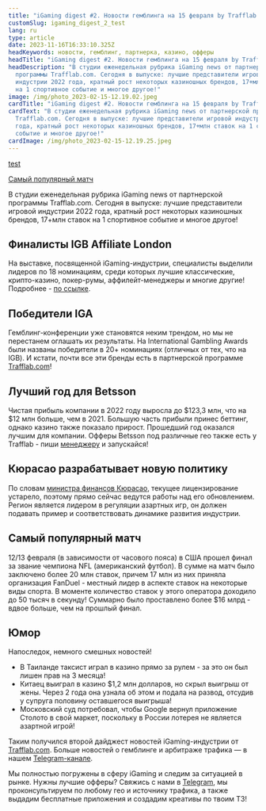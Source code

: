```yaml
---
title: "iGaming digest #2. Новости гемблинга на 15 февраля by Trafflab test"
customSlug: igaming_digest_2_test
lang: ru
type: article
date: 2023-11-16T16:33:10.325Z
headKeywords: новости, гемблинг, партнерка, казино, офферы
headTitle: "iGaming digest #2. Новости гемблинга на 15 февраля by Trafflab"
headDescription: "В студии еженедельная рубрика iGaming news от партнерской
  программы Trafflab.com. Сегодня в выпуске: лучшие представители игровой
  индустрии 2022 года, кратный рост некоторых казиношных брендов, 17+млн ставок
  на 1 спортивное событие и многое другое!"
image: /img/photo_2023-02-15-12.19.02.jpeg
cardTitle: "iGaming digest #2. Новости гемблинга на 15 февраля by Trafflab"
cardText: "В студии еженедельная рубрика iGaming news от партнерской программы
  Trafflab.com. Сегодня в выпуске: лучшие представители игровой индустрии 2022
  года, кратный рост некоторых казиношных брендов, 17+млн ставок на 1 спортивное
  событие и многое другое!"
cardImage: /img/photo_2023-02-15-12.19.25.jpeg
---
```

[test](#Кюрасао-разрабатывает-новую-политику)

[Самый популярный матч](#Самый-популярный-матч)

В студии еженедельная рубрика iGaming news от партнерской программы Trafflab.com. Сегодня в выпуске: лучшие представители игровой индустрии 2022 года, кратный рост некоторых казиношных брендов, 17+млн ставок на 1 спортивное событие и многое другое!

## Финалисты IGB Affiliate London

На выставке, посвященной iGaming-индустрии, специалисты выделили лидеров по 18 номинациям, среди которых лучшие классические, крипто-казино, покер-румы, аффилейт-менеджеры и многие другие! Подробнее - [по ссылке](https://london.igbaffiliate.com/igb-affiliate-awards/shortlist).

## Победители IGA

Гемблинг-конференции уже становятся неким трендом, но мы не перестанем оглашать их результаты. На International Gambling Awards были названы победители в 20+ номинациях (отличных от тех, что на IGB). И кстати, почти все эти бренды есть в партнерской программе [Trafflab.com](http://trafflab.com)!

## Лучший год для Betsson

Чистая прибыль компании в 2022 году выросла до $123,3 млн, что на $12 млн больше, чем в 2021. Большую часть прибыли принес беттинг, однако казино также показало прирост. Прошедший год оказался лучшим для компании. Офферы Betsson под различные гео также есть у Trafflab - пиши [менеджеру](http://t.me/trafflab_cpa) и запускайся!

## Кюрасао разрабатывает новую политику

По словам [министра финансов Кюрасао](https://curacaogaming.info/index.html), текущее лицензирование устарело, поэтому прямо сейчас ведутся работы над его обновлением. Регион является лидером в регуляции азартных игр, он должен подавать пример и соответствовать динамике развития индустрии.

## Самый популярный матч

12/13 февраля (в зависимости от часового пояса) в США прошел финал за звание чемпиона NFL (американский футбол). В сумме на матч было заключено более 20 млн ставок, причем 17 млн из них приняла организация FanDuel - местный лидер в аспекте ставок на некоторые виды спорта. В моменте количество ставок у этого оператора доходило до 50 тысяч в секунду! Суммарно было проставлено более $16 млрд - вдвое больше, чем на прошлый финал.

## Юмор

Напоследок, немного смешных новостей!

* В Таиланде таксист играл в казино прямо за рулем - за это он был лишен прав на 3 месяца!
* Китаец выиграл в казино $1,2 млн долларов, но скрыл выигрыш от жены. Через 2 года она узнала об этом и подала на развод, отсудив у супруга половину оставшегося выигрыша!
* Московский суд потребовал, чтобы Google вернул приложение Столото в свой маркет, поскольку в России лотерея не является азартной игрой!

Таким получился второй дайджест новостей iGaming-индустрии от [Trafflab.com](https://trafflab.com/ru/). Больше новостей о гемблинге и арбитраже трафика — в нашем [Telegram-канале](https://t.me/+kScmbJGNhIcwOWI0).

Мы полностью погружены в сферу iGaming и следим за ситуацией в рынке. Нужны лучшие офферы? Свяжись с нами в [Telegram](https://t.me/trafflab_cpa), мы проконсультируем по любому гео и источнику трафика, а также выдадим бесплатные приложения и создадим креативы по твоим ТЗ!